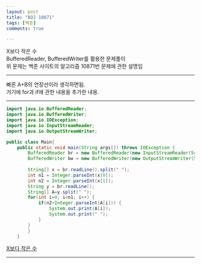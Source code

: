 ```yaml
---
layout: post
title: "BOJ 10871"
tags: [백준]
comments: true

---
```

X보다 작은 수<br>
BufferedReader, BufferedWriter를 활용한 문제풀이<br>
위 문제는 백준 사이트의 알고리즘 10871번 문제에 관한 설명임<br>

---

빠른 A+B의 연장선이라 생각하면됨.<br>
거기에 for과 if에 관한 내용을 추가한 내용.

---

```java
import java.io.BufferedReader;
import java.io.BufferedWriter;
import java.io.IOException;
import java.io.InputStreamReader;
import java.io.OutputStreamWriter;

public class Main{
	public static void main(String args[]) throws IOException {
		BufferedReader br = new BufferedReader(new InputStreamReader(System.in));
		BufferedWriter bw = new BufferedWriter(new OutputStreamWriter(System.out));
		
		String[] x = br.readLine().split(" ");
		int n1 = Integer.parseInt(x[0]);
		int n2 = Integer.parseInt(x[1]);
		String y = br.readLine();
		String[] A=y.split(" ");
		for(int i=0; i<n1; i++) {
			if(n2>Integer.parseInt(A[i])) {
				System.out.print(A[i]);
				System.out.print(" ");
			}
		}
		} 
	}

```
<a href="https://www.acmicpc.net/problem/10871">X보다 작은 수</a>

---
